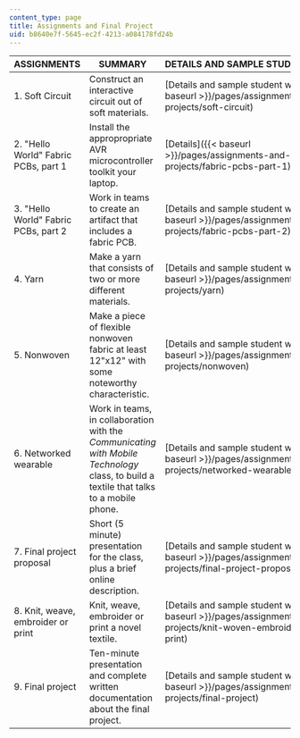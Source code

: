 ```yaml
---
content_type: page
title: Assignments and Final Project
uid: b8640e7f-5645-ec2f-4213-a084178fd24b
---
```


| ASSIGNMENTS | SUMMARY | DETAILS AND SAMPLE STUDENT WORK |
| --- | --- | --- |
| 1\. Soft Circuit | Construct an interactive circuit out of soft materials. | [Details and sample student work]({{< baseurl >}}/pages/assignments-and-projects/soft-circuit) |
| 2\. "Hello World" Fabric PCBs, part 1 | Install the appropropriate AVR microcontroller toolkit your laptop. | [Details]({{< baseurl >}}/pages/assignments-and-projects/fabric-pcbs-part-1) |
| 3\. "Hello World" Fabric PCBs, part 2 | Work in teams to create an artifact that includes a fabric PCB. | [Details and sample student work]({{< baseurl >}}/pages/assignments-and-projects/fabric-pcbs-part-2) |
| 4\. Yarn | Make a yarn that consists of two or more different materials. | [Details and sample student work]({{< baseurl >}}/pages/assignments-and-projects/yarn) |
| 5\. Nonwoven | Make a piece of flexible nonwoven fabric at least 12"x12" with some noteworthy characteristic. | [Details and sample student work]({{< baseurl >}}/pages/assignments-and-projects/nonwoven) |
| 6\. Networked wearable | Work in teams, in collaboration with the _Communicating with Mobile Technology_ class, to build a textile that talks to a mobile phone. | [Details and sample student work]({{< baseurl >}}/pages/assignments-and-projects/networked-wearable) |
| 7\. Final project proposal | Short (5 minute) presentation for the class, plus a brief online description. | [Details and sample student work]({{< baseurl >}}/pages/assignments-and-projects/final-project-proposal) |
| 8\. Knit, weave, embroider or print | Knit, weave, embroider or print a novel textile. | [Details and sample student work]({{< baseurl >}}/pages/assignments-and-projects/knit-woven-embroidery-or-print) |
| 9\. Final project | Ten-minute presentation and complete written documentation about the final project. | [Details and sample student work]({{< baseurl >}}/pages/assignments-and-projects/final-project)